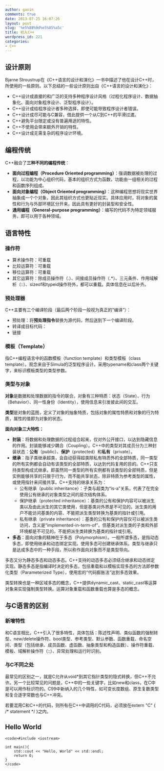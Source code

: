 ```yaml
---
author: gavin
comments: true
date: 2013-07-25 16:07:26
layout: post
slug: '%e5%88%9d%e5%85%a5c'
title: 初入C++
wordpress_id: 221
categories:
- C++
---
```


## 设计原则
Bjarne Stroustrup在《C++语言的设计和演化》一书中描述了他在设计C++时，所使用的一些原则。以下总结的一些设计原则出自《C++语言的设计和演化》：

  * C++设计成直接的和广泛的支持多种程序设计风格（过程化程序设计、数据抽象化、面向对象程序设计、泛型程序设计）。
  * C++设计成给程序设计者多种选择，即使可能导致程序设计者错误。
  * C++设计成尽可能与C兼容，借此提供一个从C到C++的平滑过渡。
  * C++避免平台限定或没有普遍用途的特性。
  * C++不使用会带来额外开销的特性。
  * C++设计成无需复杂的程序设计环境。

## 编程传统
C++融合了**三种不同的编程传统**：

  * **面向过程编程（Procedure Oriented programming）**：强调数据被处理的过程，以功能为中心组织代码，基本的组织方式为函数，功能由一组相关的过程和函数序列组成。
  * **面向对象编程（Object Oriented programming）**：这种编程思想将现实世界抽象成一个个对象，因此其组织方式也更贴近现实。具体应用时，将对象的属性和行为与外部环境区分开来，因此具有更好的封装型和安全性。
  * **通用编程（General-purpose programming）**：编写的代码不为特定领域服务，即可以用于各种领域。

## 语言特性

### 操作符

  * 算术操作符：可重载
  * 比较运算符：可重载
  * 移位运算符：可重载
  * 其它运算符：除成员操作符（.）、间接成员操作符（.*）、三元条件、作用域解析（::）、sizeof和typeid操作符外，都可以重载。具体信息在以后补齐。

### 预处理器

C++主要有三个编译阶段（最后两个阶段一般视为真正的“编译”）：

  * 预处理：将**预处理指令**替换为源代码，然后送到下一个编译阶段。
  * 转译成目标代码：
  * 链接

### 模板（Template）

指C++编程语言中的函数模板（function template）和类型模板（class template）。观念来自于Simula的泛型程序设计。采用typename和class两个关键字，来标识模板类型的类型参数。

### 类型与对象

**对象**是数据和处理数据的指令的联合。对象有三种特质：状态（State）、行为（Behavior）、同一性身份（Identity），使用信息来引发彼此间的交互。  

**类型**是对象的蓝图，定义了对象的抽象特质，包括对象的属性特质和对象的行为特质，属性的值即为对象的状态。  

**面向对象三大特性：**

  * **封装**：将数据和处理数据的过程组合起来，仅对外公开接口，以达到隐藏信息的作用。封装能够减少耦合（Coupling）。C++中的类型对其成员分为三种封装状态：**公有**（public）、**保护**（protected）和**私有**（private）。
  * **继承**：指子类继承超类，会自动获得超类除私有特质外的全部特质，同一类型的所有实例都会自动有该类型的全部特质，以达到代码复用的目的。C++只支持类型构成式继承，即虽然同一类型的所有实例都有该类型的全部特质，但是实例能够共享的只限于行为，而不能共享状态，除非特质为参考类型的属性，或使用指针来间接共享。C++支持的继承关系为： 
    * 公有继承（public inheritance）：子类与超类为“is-a”关系，代表了在完全使用公有继承的对象类型之间的层次结构体系。
    * 保护继承（protected inheritance）：基类的公有和保护内容可以被派生类以及由此派生的其它类使用，但是基类对外界是不可见的。派生类的用户不能访问基类的内容、不能把派生类型转换为基类的指针或引用。
    * 私有继承（private inheritance）：基类的公有和保护内容仅可以被派生类访问，含义是“implemented-in-term-of”。但基类对派生类的子类和外部环境都是不可见的，不能把派生类转换为基类的指针或引用。
  * **多态**：面向对象的精神在于多态（Polymorphism）。一般所谓多态，是指动态多态，即使用继承和动态绑定实现。使用多态可创建继承体系。类型与继承只是达成多态中的一种手段，所以称作面向对象而不是类型导向。  

多态又分为静态多态和动态多态。C++支持的动态多态必须结合继承和动态绑定实现。静态多态是指编译时决定的多态，包括重载和以模板实现多态的方法即参数化类型（Parameterized Type），使用宏的“代码膨胀法”达到多态效果。  

类型转换也是一种区域多态的概念，C++提供dynamic_cast、static_cast等运算对象来实现强制类型转换。运算对象重载和函数重载也算是多态的概念。

## 与C语言的区别

### 新增特性

和C语言相比，C++引入了很多特性，具体包括：陈述性声明、类似函数的强制转型、new/delete操作符、bool类型、参考类型、默认参数、函数重载、命名空间、类型（包括继承、成员函数、虚函数、抽象类型和构造函数）、操作符重载、模板、域解析操作符（::）、异常处理和运行时识别。

### 与C不同之处

最常见的区别之一，就是C允许从void*到其它指针类型的隐式转换，但C++不允许。另一个比较常见的问题是，C++中的一些关键字，比如new和class，在C中是可以用作标识符的。C99中新纳入的几个特性，如可变长度数组、原生复数类型和复合逐字常数也与C++冲突。  

若要混用C和C++的代码，则所有在C++中调用的C代码，必须放在extern "C" { /* statement */ }之内。

## Hello World
   
    <code>#include <iostream>
    
    int main(){
        std::cout << "Hello, World" << std::endl;
        return 0;
    }
    </code>
